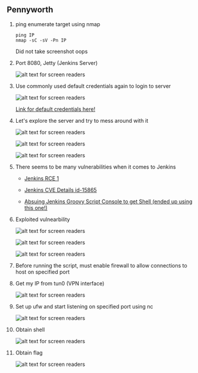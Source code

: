 ## Pennyworth

1. ping enumerate target using nmap

	```
	ping IP
	nmap -sC -sV -Pn IP
	```

	Did not take screenshot oops
	
2. Port 8080, Jetty (Jenkins Server)

	![alt text for screen readers](./Screenshots/jenkins.png)
	
3. Use commonly used default credentials again to login to server
	
	![alt text for screen readers](./Screenshots/creds.png)

	[Link for default credentials here!](https://github.com/nixawk/fuzzdb/blob/master/bruteforce/passwds/default_devices_users%2Bpasswords.txt)

4. Let's explore the server and try to mess around with it

	![alt text for screen readers](./Screenshots/explore-1.png)
	
	![alt text for screen readers](./Screenshots/explore-2.png)
	
	![alt text for screen readers](./Screenshots/explore-3.png)
	
5. There seems to be many vulnerabilities when it comes to Jenkins

	- [Jenkins RCE 1](https://medium.com/@adamyordan/a-case-study-on-jenkins-rce-c2558654f2ce)
	
	- [Jenkins CVE Details id-15865](https://www.cvedetails.com/vulnerability-list/vendor_id-15865/opec-1/Jenkins.html)

	- [Absuing Jenkins Groovy Script Console to get Shell (ended up using this one!)](https://blog.pentesteracademy.com/abusing-jenkins-groovy-script-console-to-get-shell-98b951fa64a6)

6. Exploited vulnearbility

	![alt text for screen readers](./Screenshots/exploit-1.png)
	
	![alt text for screen readers](./Screenshots/exploit-2.png)
	
	![alt text for screen readers](./Screenshots/exploit-3.png)
	
7. Before running the script, must enable firewall to allow connections to host on specified port

8. Get my IP from tun0 (VPN interface)

	![alt text for screen readers](./Screenshots/ifconfig-tun0.png)
	
9. Set up ufw and start listening on specified port using nc

	![alt text for screen readers](./Screenshots/ufw.png)
	
10. Obtain shell

	![alt text for screen readers](./Screenshots/im-in.png)
	
11. Obtain flag

	![alt text for screen readers](./Screenshots/flag.png)